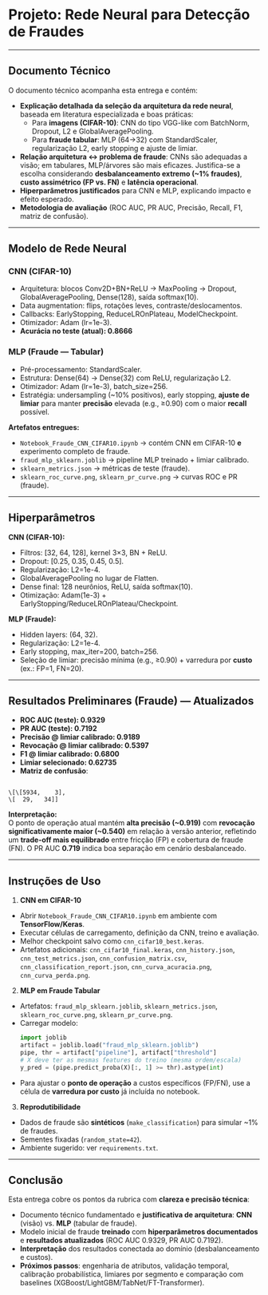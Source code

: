 # Projeto: Rede Neural para Detecção de Fraudes

---

## Documento Técnico

O documento técnico acompanha esta entrega e contém:

- **Explicação detalhada da seleção da arquitetura da rede neural**, baseada em literatura especializada e boas práticas:
  - Para **imagens (CIFAR-10)**: CNN do tipo VGG-like com BatchNorm, Dropout, L2 e GlobalAveragePooling.
  - Para **fraude tabular**: MLP (64→32) com StandardScaler, regularização L2, early stopping e ajuste de limiar.
- **Relação arquitetura ↔ problema de fraude**: CNNs são adequadas a visão; em tabulares, MLP/árvores são mais eficazes. Justifica-se a escolha considerando **desbalanceamento extremo (~1% fraudes)**, **custo assimétrico (FP vs. FN)** e **latência operacional**.
- **Hiperparâmetros justificados** para CNN e MLP, explicando impacto e efeito esperado.
- **Metodologia de avaliação** (ROC AUC, PR AUC, Precisão, Recall, F1, matriz de confusão).

---

## Modelo de Rede Neural

### CNN (CIFAR-10)
- Arquitetura: blocos Conv2D+BN+ReLU → MaxPooling → Dropout, GlobalAveragePooling, Dense(128), saída softmax(10).
- Data augmentation: flips, rotações leves, contraste/deslocamentos.
- Callbacks: EarlyStopping, ReduceLROnPlateau, ModelCheckpoint.
- Otimizador: Adam (lr=1e-3).
- **Acurácia no teste (atual): 0.8666**

### MLP (Fraude — Tabular)
- Pré-processamento: StandardScaler.
- Estrutura: Dense(64) → Dense(32) com ReLU, regularização L2.
- Otimizador: Adam (lr=1e-3), batch_size=256.
- Estratégia: undersampling (~10% positivos), early stopping, **ajuste de limiar** para manter **precisão** elevada (e.g., ≥0.90) com o maior **recall** possível.

**Artefatos entregues:**
- `Notebook_Fraude_CNN_CIFAR10.ipynb` → contém CNN em CIFAR-10 **e** experimento completo de fraude.
- `fraud_mlp_sklearn.joblib` → pipeline MLP treinado + limiar calibrado.
- `sklearn_metrics.json` → métricas de teste (fraude).
- `sklearn_roc_curve.png`, `sklearn_pr_curve.png` → curvas ROC e PR (fraude).

---

## Hiperparâmetros

**CNN (CIFAR-10):**
- Filtros: [32, 64, 128], kernel 3×3, BN + ReLU.
- Dropout: [0.25, 0.35, 0.45, 0.5].
- Regularização: L2=1e-4.
- GlobalAveragePooling no lugar de Flatten.
- Dense final: 128 neurônios, ReLU, saída softmax(10).
- Otimização: Adam(1e-3) + EarlyStopping/ReduceLROnPlateau/Checkpoint.

**MLP (Fraude):**
- Hidden layers: (64, 32).
- Regularização: L2=1e-4.
- Early stopping, max_iter=200, batch=256.
- Seleção de limiar: precisão mínima (e.g., ≥0.90) + varredura por **custo** (ex.: FP=1, FN=20).

---

## Resultados Preliminares (Fraude) — **Atualizados**

- **ROC AUC (teste): 0.9329**  
- **PR AUC (teste): 0.7192**  
- **Precisão @ limiar calibrado: 0.9189**  
- **Revocação @ limiar calibrado: 0.5397**  
- **F1 @ limiar calibrado: 0.6800**  
- **Limiar selecionado: 0.62735**  
- **Matriz de confusão**:
```

\[\[5934,    3],
\[  29,   34]]

```

**Interpretação:**  
O ponto de operação atual mantém **alta precisão (~0.919)** com **revocação significativamente maior (~0.540)** em relação à versão anterior, refletindo um **trade-off mais equilibrado** entre fricção (FP) e cobertura de fraude (FN). O PR AUC **0.719** indica boa separação em cenário desbalanceado.

---

## Instruções de Uso

1. **CNN em CIFAR-10**
 - Abrir `Notebook_Fraude_CNN_CIFAR10.ipynb` em ambiente com **TensorFlow/Keras**.
 - Executar células de carregamento, definição da CNN, treino e avaliação.
 - Melhor checkpoint salvo como `cnn_cifar10_best.keras`.  
 - Artefatos adicionais: `cnn_cifar10_final.keras`, `cnn_history.json`, `cnn_test_metrics.json`, `cnn_confusion_matrix.csv`, `cnn_classification_report.json`, `cnn_curva_acuracia.png`, `cnn_curva_perda.png`.

2. **MLP em Fraude Tabular**
 - Artefatos: `fraud_mlp_sklearn.joblib`, `sklearn_metrics.json`, `sklearn_roc_curve.png`, `sklearn_pr_curve.png`.
 - Carregar modelo:
   ```python
   import joblib
   artifact = joblib.load("fraud_mlp_sklearn.joblib")
   pipe, thr = artifact["pipeline"], artifact["threshold"]
   # X deve ter as mesmas features do treino (mesma ordem/escala)
   y_pred = (pipe.predict_proba(X)[:, 1] >= thr).astype(int)
   ```
 - Para ajustar o **ponto de operação** a custos específicos (FP/FN), use a célula de **varredura por custo** já incluída no notebook.

3. **Reprodutibilidade**
 - Dados de fraude são **sintéticos** (`make_classification`) para simular ~1% de fraudes.
 - Sementes fixadas (`random_state=42`).
 - Ambiente sugerido: ver `requirements.txt`.

---

## Conclusão

Esta entrega cobre os pontos da rubrica com **clareza e precisão técnica**:
- Documento técnico fundamentado e **justificativa de arquitetura**: **CNN** (visão) vs. **MLP** (tabular de fraude).
- Modelo inicial de fraude **treinado** com **hiperparâmetros documentados** e **resultados atualizados** (ROC AUC 0.9329, PR AUC 0.7192).
- **Interpretação** dos resultados conectada ao domínio (desbalanceamento e custos).
- **Próximos passos**: engenharia de atributos, validação temporal, calibração probabilística, limiares por segmento e comparação com baselines (XGBoost/LightGBM/TabNet/FT-Transformer).

````